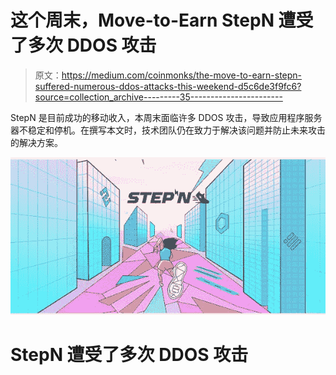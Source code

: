 # 这个周末，Move-to-Earn StepN 遭受了多次 DDOS 攻击

> 原文：<https://medium.com/coinmonks/the-move-to-earn-stepn-suffered-numerous-ddos-attacks-this-weekend-d5c6de3f9fc6?source=collection_archive---------35----------------------->

StepN 是目前成功的移动收入，本周末面临许多 DDOS 攻击，导致应用程序服务器不稳定和停机。在撰写本文时，技术团队仍在致力于解决该问题并防止未来攻击的解决方案。

![](img/1101bbd2f2371f3ae40ae8fde135e179.png)

# StepN 遭受了多次 DDOS 攻击